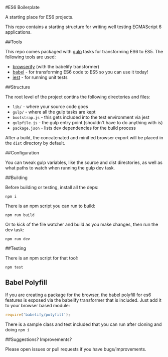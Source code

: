 #ES6 Boilerplate

A starting place for ES6 projects.

This repo contains a starting structure for writing well testing ECMAScript 6 applications.

##Tools

This repo comes packaged with [gulp](http://gulpjs.com/) tasks for transforming ES6 to ES5. The following tools are used:

* [browserify](http://browserify.org/) (with the babelify transformer)
* [babel](https://babeljs.io/) - for transforming ES6 code to ES5 so you can use it today!
* [jest](https://facebook.github.io/jest/) - for running unit tests

##Structure

The root level of the project contins the following directories and files:

* `lib/` - where your source code goes
* `gulp/` - where all the gulp tasks are kept
* `bootstrap.js` - this gets included into the test environment via jest
* `gulpfile.js` - the gulp entry point (shouldn't have to do anything with is)
* `package.json` - lists dev dependencies for the build process

After a build, the concatenated and minified browser export will be placed in the `dist` directory by default.

##Configuration

You can tweak gulp variables, like the source and dist directories, as well
as what paths to watch when running the gulp dev task.

##Building

Before building or testing, install all the deps:

```
npm i
```

There is an npm script you can run to build:

```
npm run build
```

Or to kick of the file watcher and build as you make changes, then run the dev task:

```
npm run dev
```

##Testing

There is an npm script for that too!:

```
npm test
```

## Babel Polyfill

If you are creating a package for the browser, the babel polyfill for es6 features is exposed via the babelify transformer that is included. Just add it to your browser based module:

```js
require('babelify/polyfill');
```

There is a sample class and test included that you can run after cloning and doing `npm i`

##Suggestions? Improvements?

Please open issues or pull requests if you have bugs/improvements.